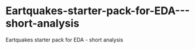 # Eartquakes-starter-pack-for-EDA---short-analysis
Eartquakes starter pack for EDA - short analysis
